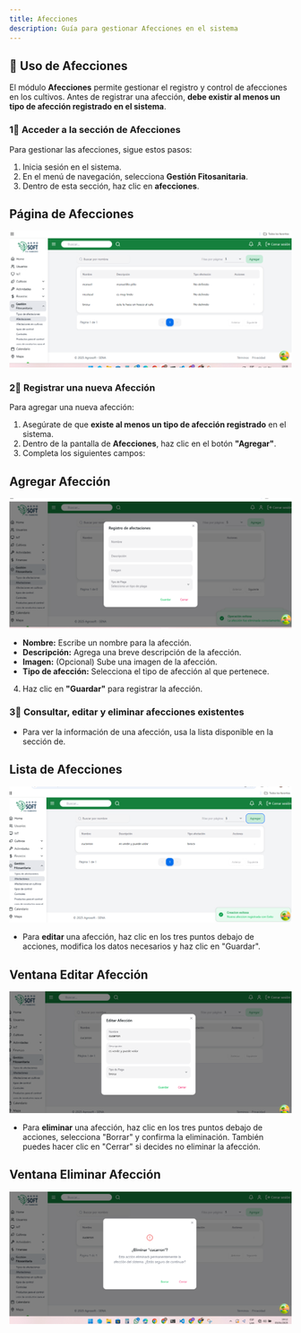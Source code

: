 ```yaml
---
title: Afecciones
description: Guía para gestionar Afecciones en el sistema
---
```


## 🌿 Uso de Afecciones

El módulo **Afecciones** permite gestionar el registro y control de afecciones en los cultivos. Antes de registrar una afección, **debe existir al menos un tipo de afección registrado en el sistema**.

### 1⃣ **Acceder a la sección de Afecciones**
Para gestionar las afecciones, sigue estos pasos:
1. Inicia sesión en el sistema.
2. En el menú de navegación, selecciona **Gestión Fitosanitaria**.
3. Dentro de esta sección, haz clic en **afecciones**.

## Página de Afecciones
![Captura de pantalla de afecciones](../../../../public/efeciones%20pantalla%20principal.png)

### 2⃣ **Registrar una nueva Afección**
Para agregar una nueva afección:
1. Asegúrate de que **existe al menos un tipo de afección registrado** en el sistema.
2. Dentro de la pantalla de **Afecciones**, haz clic en el botón **"Agregar"**.
3. Completa los siguientes campos:

## Agregar Afección
![Captura de pantalla agregar afecciones](../../../../public/efecciones%20agregar.png)

   - **Nombre:** Escribe un nombre para la afección.
   - **Descripción:** Agrega una breve descripción de la afección.
   - **Imagen:** (Opcional) Sube una imagen de la afección.
   - **Tipo de afección:** Selecciona el tipo de afección al que pertenece.

4. Haz clic en **"Guardar"** para registrar la afección.

### 3⃣ **Consultar, editar y eliminar afecciones existentes**
- Para ver la información de una afección, usa la lista disponible en la sección de.

## Lista de Afecciones
![Captura de pantalla](../../../../public/listar%20afeccionespng.png)

- Para **editar** una afección, haz clic en los tres puntos debajo de acciones, modifica los datos necesarios y haz clic en "Guardar".

## Ventana Editar Afección
![Captura de pantalla](../../../../public/editar%20afectaciones.png)
- Para **eliminar** una afección, haz clic en los tres puntos debajo de acciones, selecciona "Borrar" y confirma la eliminación. También puedes hacer clic en "Cerrar" si decides no eliminar la afección.

## Ventana Eliminar Afección
![Captura de pantalla](../../../../public/eliminar%20%20afecctaciones.png)